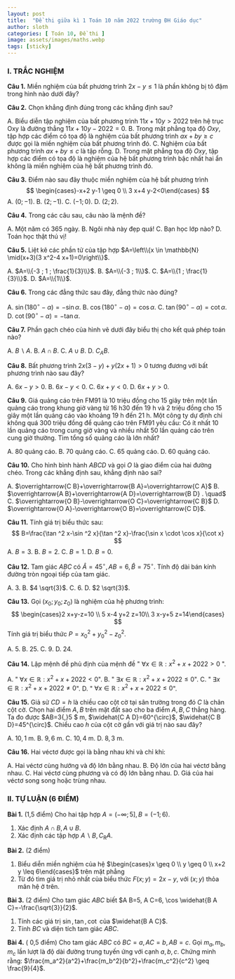 ```yaml
---
layout: post
title:  "Đề thi giữa kì 1 Toán 10 năm 2022 trường ĐH Giáo dục"
author: sloth
categories: [ Toán 10, Đề thi ]
image: assets/images/maths.webp
tags: [sticky]
---
```


### I. TRẮC NGHIỆM

**Câu 1.** Miền nghiệm của bất phương trình $2x-y\le1$ là phần không bị tô đậm trong hình nào dưới đây?



**Câu 2.** Chọn khẳng định đúng trong các khẳng định sau?

A.  Biểu diễn tập nghiệm của bất phương trình $11 x+10 y>2022$ trên hệ trục Oxy là đường thẳng $11 x+10 y-2022=0$.
B. Trong mặt phẳng tọa độ $O x y$, tập hợp các điểm có tọa độ là nghiệm của bất phương trình $a x+b y \geq c$ được gọi là miền nghiệm của bất phương trình đó.
C. Nghiệm của bất phương trình $a x+b y \leq c$ là tập rỗng.
D. Trong mặt phẳng tọa độ $O x y$, tập hợp các điểm có tọa độ là nghiệm của hệ bất phương trình bậc nhất hai ẩn không là miền nghiệm của hệ bất phương trình đó.

**Câu 3.** Điểm nào sau đây thuộc miền nghiệm của hệ bất phương trình 
$$
\begin{cases}-x+2 y-1 \geq 0 \\ 3 x+4 y-2<0\end{cases}
$$
A. $(0 ;-1)$.
B. $(2 ;-1)$.
C. $(-1 ; 0)$.
D. $(2 ; 2)$.

**Câu 4.** Trong các câu sau, câu nào là mệnh đề?

A. Một năm có 365 ngày.
B. Ngôi nhà này đẹp quá!
C. Bạn học lớp nào?
D. Toán học thật thú vị!

**Câu 5.** Liệt kê các phần tử của tập hợp $A=\left\\{x \in \mathbb{N} \mid(x+3)(3 x^2-4 x+1)=0\right\\}$.

A. $A=\\{-3 ; 1 ; \frac{1}{3}\\}$.
B. $A=\\{-3 ; 1\\}$.
C. $A=\\{1 ; \frac{1}{3}\\}$.
D. $A=\\{1\\}$.

**Câu 6.** Trong các đẳng thức sau đây, đẳng thức nào đúng?

A. $\sin \left(180^{\circ}-\alpha\right)=-\sin \alpha$.
B. $\cos \left(180^{\circ}-\alpha\right)=\cos \alpha$.
C. $\tan \left(90^{\circ}-\alpha\right)=\cot \alpha$.
D. $\cot \left(90^{\circ}-\alpha\right)=-\tan \alpha$.

**Câu 7.** Phần gạch chéo của hình vẽ dưới đây biểu thị cho kết quả phép toán nào?

A. $B \backslash A$.
B. $A \cap B$.
C. $A \cup B$.
D. $C_A B$.

**Câu 8.** Bất phương trình $2 x(3-y)+y(2 x+1)>0$ tương đương với bất phương trình nào sau đây?

A. $6 x-y>0$.
B. $6 x-y<0$.
C. $6 x+y<0$.
D. $6 x+y>0$.

**Câu 9.** Giá quảng cáo trên FM91 là 10 triệu đồng cho 15 giây trên một lần quảng cáo trong khung giờ vàng từ $16\mathrm{~h} 30$ đến $19 \mathrm{~h}$ và 2 triệu đồng cho 15 giây một lần quảng cáo vào khoảng $19 \mathrm{~h}$ đến $21 \mathrm{~h}$. Một công ty dự định chi không quá 300 triệu đồng để quảng cáo trên FM91 yêu cầu: Có ít nhất 10 lần quảng cáo trong cung giờ vàng và nhiều nhất 50 lần quảng cáo trên cung giờ thường. Tìm tổng số quảng cáo là lớn nhất?

A. 80 quảng cáo.
B. 70 quảng cáo.
C. 65 quảng cáo.
D. 60 quảng cáo.

**Câu 10.** Cho hình bình hành $A B C D$ và gọi $O$ là giao điểm của hai đường chéo. Trong các khẳng định sau, khẳng định nào sai?

A. $\overrightarrow{C B}+\overrightarrow{B A}=\overrightarrow{C A}$
B. $\overrightarrow{A B}+\overrightarrow{A D}=\overrightarrow{B D} . \quad$
C. $\overrightarrow{O B}-\overrightarrow{O C}=\overrightarrow{C B}$
D. $\overrightarrow{O A}-\overrightarrow{O B}=\overrightarrow{C D}$.

**Câu 11.** Tính giá trị biểu thức sau:
$$
B=\frac{\tan ^2 x-\sin ^2 x}{\tan ^2 x}-\frac{\sin x \cdot \cos x}{\cot x}
$$
A. $B=3$.
B. $B=2$.
C. $B=1$.
D. $B=0$.

**Câu 12.** Tam giác $A B C$ có $\widehat{A}=45^{\circ}, A B=6, \widehat{B}=75^{\circ}$. Tính độ dài bán kính đường tròn ngoại tiếp của tam giác.

A. $3$.
B. $4 \sqrt{3}$.
C. $6$.
D. $2 \sqrt{3}$. 

**Câu 13.** Gọi $\left(x_0 ; y_0 ; z_0\right)$ là nghiệm của hệ phương trình: 
$$
\begin{cases}2 x+y-z=10 \\ 5 x-4 y+2 z=10\\ 3 x-y+5 z=14\end{cases}
$$
Tính giá trị biểu thức $P=x_0^2+y_0^2-z_0^2$.

A. $5$.
B. $25$.
C. $9$.
D. $24$.

**Câu 14.** Lập mệnh đề phủ định của mệnh đề " $\forall x \in \mathbb{R}: x^2+x+2022>0$ ".

A. " $\forall x \in \mathbb{R}: x^2+x+2022<0$".
B. " $\exists x \in \mathbb{R}: x^2+x+2022 \leq 0$".
C. " $\exists x \in \mathbb{R}: x^2+x+2022 \neq 0$".
D. " $\forall x \in \mathbb{R}: x^2+x+2022 \leq 0$".

**Câu 15.** Giả sử $C D=h$ là chiều cao cột cờ tại sân trường trong đó $C$ là chân cột cờ. Chọn hai điểm $A, B$ trên mặt đất sao cho ba điểm $A, B, C$ thẳng hàng. Ta đo được $AB=3{,}5 $ m, $\widehat{C A D}=60^{\circ}$, $\widehat{C B D}=45^{\circ}$. Chiều cao $h$ của cột cờ gần với giá trị nào sau đây?

A. $10,1$ m.
B. $9,6$ m.
C. $10,4$ m.
D. $8,3$ m.

**Câu 16.** Hai véctơ được gọi là bằng nhau khi và chỉ khi:

A. Hai véctơ cùng hướng và độ lớn bằng nhau.
B. Độ lớn của hai véctơ bằng nhau.
C. Hai véctơ cùng phương và có độ lớn bằng nhau.
D. Giá của hai véctơ song song hoặc trùng nhau.

### II. TỰ LUẬN (6 ĐIỂM)

**Bài 1.** (1,5 điểm) Cho hai tập hợp $A=(-\infty ; 5], B=(-1 ; 6)$.

1. Xác định $A \cap B, A \cup B$.
2. Xác định các tập hợp $A \backslash B, C_{\mathrm{R}} A$.

**Bài 2.** (2 điểm)

1. Biểu diễn miền nghiệm của hệ $\begin{cases}x \geq 0 \\ y \geq 0 \\ x+2 y \leq 6\end{cases}$ trên mặt phẳng
2. Từ đó tìm giá trị nhỏ nhất của biểu thức $F(x ; y)=2 x-y$, với $(x ; y)$ thỏa mãn hệ ở trên.

**Bài 3.** (2 điểm) Cho tam giác $A B C$ biết $A B=5, A C=6, \cos \widehat{B A C}=-\frac{\sqrt{3}}{2}$.

1. Tính các giá trị $\sin,\tan, \cot$ của $\widehat{B A C}$.
2. Tính $B C$ và diện tích tam giác $A B C$.

**Bài 4.** ( 0,5 điểm) Cho tam giác $A B C$ có $B C=a, A C=b, A B=c$. Gọi $m_a, m_b, m_c$ lần lượt là độ dài đường trung tuyến ứng với cạnh $a, b, c$. Chứng minh rằng: $\frac{m_a^2}{a^2}+\frac{m_b^2}{b^2}+\frac{m_c^2}{c^2} \geq \frac{9}{4}$.